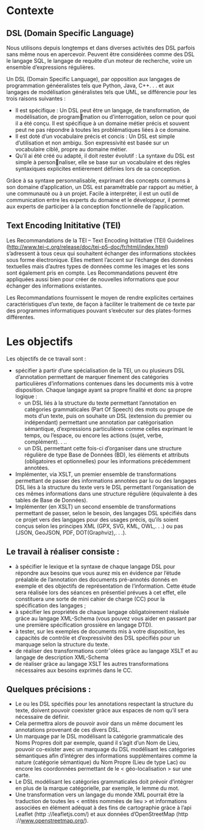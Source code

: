 # Contexte
## DSL (Domain Specific Language)
Nous utilisons depuis longtemps et dans diverses activités des DSL parfois sans même nous en apercevoir. Peuvent être considérées comme des DSL le langage SQL, le langage de requête d’un moteur de recherche, voire un ensemble d’expressions régulières.

Un DSL (Domain Specific Language), par opposition aux langages de programmation généeralistes tels que Python, Java, C++. . . et aux langages de modélisation généralistes tels que UML, se différencie pour les trois raisons suivantes :
- Il est spécifique : Un DSL peut être un langage, de transformation, de modélisation, de programmation ou d’interrogation, selon ce pour quoi il a été conçu. Il est spécifique à un domaine métier précis et souvent peut ne pas répondre à toutes les problématiques liées à ce domaine.
- Il est doté d’un vocabulaire précis et concis : Un DSL est simple d’utilisation et non ambigu. Son expressivité est basée sur un vocabulaire ciblé, propre au domaine métier.
- Qu’il ai été créé ou adapté, il doit rester évolutif : La syntaxe du DSL est simple à personnaliser, elle se base sur un vocabulaire et des règles syntaxiques explicites entièrement définies lors de sa conception.

Grâce à sa syntaxe personnalisable, exprimant des concepts communs à son domaine d’application, un DSL est paramétrable par rapport au métier, à une communauté ou à un projet. Facile à interpréter, il est un outil de communication entre les experts du domaine et le développeur, il permet aux experts de participer à la conception fonctionnelle de l’application. 

## Text Encoding Inititative (TEI)
Les Recommandations de la TEI – Text Encoding Inititative (TEI) Guidelines (http://www.tei-c.org/release/doc/tei-p5-doc/fr/html/index.html) s’adressent à tous ceux qui souhaitent échanger des informations stockées sous forme électronique. Elles mettent l’accent sur l’échange des données textuelles mais d’autres types de données comme les images et les sons sont également pris en compte. Les Recommandations peuvent être appliquées aussi bien pour créer de nouvelles informations que pour échanger des informations existantes. 

Les Recommandations fournissent le moyen de rendre explicites certaines caractéristiques d’un texte, de façon à faciliter le traitement de ce texte par des programmes informatiques pouvant s’exécuter sur des plates-formes différentes.
# Les objectifs
Les objectifs de ce travail sont :
- spécifier à partir d’une spécialisation de la TEI, un ou plusieurs DSL d’annotation permettant de marquer finement des catégories particulières d’informations contenues dans les documents mis à votre disposition. Chaque langage ayant sa propre finalité et donc sa propre logique :
  - un DSL liés à la structure du texte permettant l’annotation en catégories grammaticales (Part Of Speech) des mots ou groupe de mots d’un texte, puis on souhaite un DSL (extension du premier ou indépendant) permettant une annotation par catégorisation sémantique, d’expressions particulières comme celles exprimant le temps, ou l’espace, ou encore les actions (sujet, verbe, complément). . ..
  - un DSL permettant cette fois-ci d’organiser dans une structure régulière de type Base de Données (BD), les éléments et attributs (obligatoires et optionnelles) pour les informations précédemment annotées.
- Implémenter, via XSLT, un premier ensemble de transformations permettant de passer des informations annotées par lu ou des langages DSL liés à la structure du texte vers le DSL permettant l’organisation de ces mêmes informations dans une structure régulière (équivalente à des tables de Base de Données).
- Implémenter (en XSLT) un second ensemble de transformations permettant de passer, selon le besoin, des langages DSL spécifiés dans ce projet vers des langages pour des usages précis, qu’ils soient conçus selon les principes XML (GPX, SVG, KML, OWL,. . .) ou pas (JSON, GeoJSON, PDF, DOT(Graphviz),. . .).

## Le travail à réaliser consiste :
- à spécifier le lexique et la syntaxe de chaque langage DSL pour répondre aux besoins que vous aurez mis en évidence par l’étude préalable de l’annotation des documents pré-annotés donnés en exemple et des objectifs de représentation de l’information. Cette étude sera réalisée lors des séances en présentiel prévues à cet effet, elle constituera une sorte de mini cahier de charge (CC) pour la spécification des langages ;
- à spécifier les propriétés de chaque langage obligatoirement réalisée gràce au langage XML-Schema (vous pouvez vous aider en passant par une première spécification grossière en langage DTD).
- à tester, sur les exemples de documents mis à votre disposition, les capacités de contrôle et d’expressivité des DSL spécifiés pour un marquage selon la structure du texte.
- de réaliser des transformations contrˆolées gràce au langage XSLT et au langage de description XML-Schema
- de réaliser gràce au langage XSLT les autres transformations nécessaires aux besoins exprimés dans le CC.

## Quelques précisions :
- Le ou les DSL spécifiés pour les annotations respectant la structure du texte, doivent pouvoir coexister gràce aux espaces de nom qu’il sera nécessaire de définir.
- Cela permettra alors de pouvoir avoir dans un même document les annotations provenant de ces divers DSL.
- Un marquage par le DSL modélisant la catégorie grammaticale des Noms Propres doit par exemple, quand il s’agit d’un Nom de Lieu, pouvoir co-exister avec un marquage du DSL modélisant les catégories sémantiques afin d’intégrer des informations supplémentaires comme
la nature (catégorie sémantique) du Nom Propre (Lieu de type Lac) ou encore les coordonnées permettant de le < géo-localisation > sur une carte.
- Le DSL modélisant les catégories grammaticales doit prévoir d’intégrer en plus de la marque catégorielle, par exemple, le lemme du mot.
- Une transformation vers un langage du monde XML pourrait être la traduction de toutes les < entités nommées de lieu > et informations associées en élément adéquat à des fins de cartographie gràce à l’api Leaflet (http ://leafletjs.com/) et aux données d’OpenStreetMap (http ://www.openstreetmap.org/).
